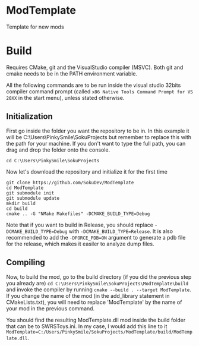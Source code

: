 # ModTemplate
Template for new mods

# Build
Requires CMake, git and the VisualStudio compiler (MSVC).
Both git and cmake needs to be in the PATH environment variable.

All the following commands are to be run inside the visual studio 32bits compiler
command prompt (called `x86 Native Tools Command Prompt for VS 20XX` in the start menu), unless stated otherwise.

## Initialization
First go inside the folder you want the repository to be in.
In this example it will be C:\Users\PinkySmile\SokuProjects but remember to replace this
with the path for your machine. If you don't want to type the full path, you can drag and
drop the folder onto the console.

`cd C:\Users\PinkySmile\SokuProjects`

Now let's download the repository and initialize it for the first time
```
git clone https://github.com/SokuDev/ModTemplate
cd ModTemplate
git submodule init
git submodule update
mkdir build
cd build
cmake .. -G "NMake Makefiles" -DCMAKE_BUILD_TYPE=Debug
```
Note that if you want to build in Release, you should replace `-DCMAKE_BUILD_TYPE=Debug` with `-DCMAKE_BUILD_TYPE=Release`. It is also recommended to add the `-DFORCE_PDB=ON` argument to generate a pdb file for the release, which makes it easiler to analyze dump files.

## Compiling
Now, to build the mod, go to the build directory (if you did the previous step you already are)
`cd C:\Users\PinkySmile\SokuProjects\ModTemplate\build` and invoke the compiler by running `cmake --build . --target ModTemplate`. If you change the name of the mod (in the add_library statement in CMakeLists.txt), you will need to replace 'ModTemplate' by the name of your mod in the previous command.

You should find the resulting ModTemplate.dll mod inside the build folder that can be to SWRSToys.ini.
In my case, I would add this line to it `ModTemplate=C:/Users/PinkySmile/SokuProjects/ModTemplate/build/ModTemplate.dll`.
